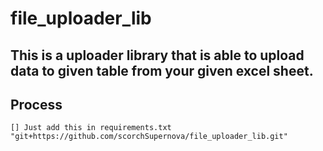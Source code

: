 # file_uploader_lib

## This is a uploader library that is able to upload data to given table from your given excel sheet.

## Process
    [] Just add this in requirements.txt "git+https://github.com/scorchSupernova/file_uploader_lib.git"
